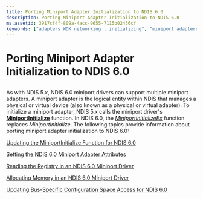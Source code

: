 ```yaml
---
title: Porting Miniport Adapter Initialization to NDIS 6.0
description: Porting Miniport Adapter Initialization to NDIS 6.0
ms.assetid: 3917cf4f-809a-4acc-9655-7115b02436cf
keywords: ["adapters WDK networking , initializing", "miniport adapters WDK networking , initializing", "porting miniport drivers WDK networking , adapters", "initializing miniport adapters"]
---
```


# Porting Miniport Adapter Initialization to NDIS 6.0


## <a href="" id="ddk-porting-miniport-adapter-initialization-to-ndis-6-0-ng"></a>


As with NDIS 5.*x*, NDIS 6.0 miniport drivers can support multiple miniport adapters. A miniport adapter is the logical entity within NDIS that manages a physical or virtual device (also known as a physical or virtual adapter). To initialize a miniport adapter, NDIS 5.*x* calls the miniport driver's [**MiniportInitialize**](https://msdn.microsoft.com/library/windows/hardware/ff550472) function. In NDIS 6.0, the [*MiniportInitializeEx*](https://msdn.microsoft.com/library/windows/hardware/ff559389) function replaces *MiniportInitialize*. The following topics provide information about porting miniport adapter initialization to NDIS 6.0:

[Updating the MiniportInitialize Function for NDIS 6.0](updating-the-miniportinitialize-function-for-ndis-6-0.md)

[Setting the NDIS 6.0 Miniport Adapter Attributes](setting-the-ndis-6-0-miniport-adapter-attributes.md)

[Reading the Registry in an NDIS 6.0 Miniport Driver](reading-the-registry-in-an-ndis-6-0-miniport-driver.md)

[Allocating Memory in an NDIS 6.0 Miniport Driver](allocating-memory-in-an-ndis-6-0-miniport-driver.md)

[Updating Bus-Specific Configuration Space Access for NDIS 6.0](updating-bus-specific-configuration-space-access-for-ndis-6-0.md)

 

 





